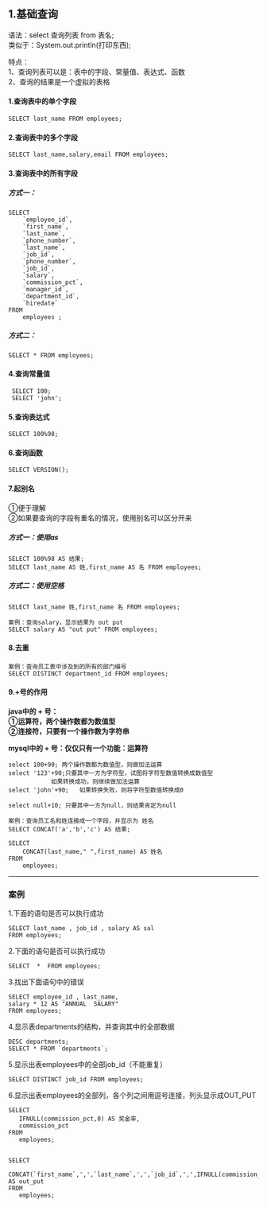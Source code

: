 
## 1.基础查询

语法：select 查询列表 from 表名;  
类似于：System.out.println(打印东西);

特点：    
1、查询列表可以是：表中的字段、常量值、表达式、函数  
2、查询的结果是一个虚拟的表格   
  

#### 1.查询表中的单个字段

	SELECT last_name FROM employees;

#### 2.查询表中的多个字段
	SELECT last_name,salary,email FROM employees;

#### 3.查询表中的所有字段

##### 方式一：
```
SELECT 
    `employee_id`,
    `first_name`,
    `last_name`,
    `phone_number`,
    `last_name`,
    `job_id`,
    `phone_number`,
    `job_id`,
    `salary`,
    `commission_pct`,
    `manager_id`,
    `department_id`,
    `hiredate` 
FROM
    employees ;  
```    
##### 方式二：  
	SELECT * FROM employees;
 
#### 4.查询常量值
	 SELECT 100;
	 SELECT 'john';
 
#### 5.查询表达式
 	SELECT 100%98;
 
#### 6.查询函数
 	SELECT VERSION();
 
#### 7.起别名
 
 ①便于理解  
 ②如果要查询的字段有重名的情况，使用别名可以区分开来    

##### 方式一：使用as
	SELECT 100%98 AS 结果;
	SELECT last_name AS 姓,first_name AS 名 FROM employees;

##### 方式二：使用空格
	SELECT last_name 姓,first_name 名 FROM employees;

	案例：查询salary，显示结果为 out put  
	SELECT salary AS "out put" FROM employees;


#### 8.去重
	案例：查询员工表中涉及到的所有的部门编号  
	SELECT DISTINCT department_id FROM employees;


#### 9.+号的作用

**java中的 + 号：   
①运算符，两个操作数都为数值型  
②连接符，只要有一个操作数为字符串**

**mysql中的 + 号：仅仅只有一个功能：运算符**  
```
select 100+90; 两个操作数都为数值型，则做加法运算    
select '123'+90;只要其中一方为字符型，试图将字符型数值转换成数值型  
			如果转换成功，则继续做加法运算  
select 'john'+90;	如果转换失败，则将字符型数值转换成0  

select null+10; 只要其中一方为null，则结果肯定为null  
```  
  
```
案例：查询员工名和姓连接成一个字段，并显示为 姓名
SELECT CONCAT('a','b','c') AS 结果;

SELECT 
	CONCAT(last_name," ",first_name) AS 姓名
FROM
	employees;
```
---
### 案例

1.下面的语句是否可以执行成功

	SELECT last_name , job_id , salary AS sal
	FROM employees; 

2.下面的语句是否可以执行成功  

	SELECT  *  FROM employees; 


3.找出下面语句中的错误 

	SELECT employee_id , last_name,
	salary * 12 AS "ANNUAL  SALARY"
	FROM employees;

4.显示表departments的结构，并查询其中的全部数据

	DESC departments;
	SELECT * FROM `departments`;

5.显示出表employees中的全部job_id（不能重复）

	SELECT DISTINCT job_id FROM employees;

6.显示出表employees的全部列，各个列之间用逗号连接，列头显示成OUT_PUT

	SELECT 
	   IFNULL(commission_pct,0) AS 奖金率,
	   commission_pct
	FROM 
	   employees;
	

	SELECT
	   CONCAT(`first_name`,',',`last_name`,',',`job_id`,',',IFNULL(commission_pct,0)) AS out_put
	FROM
	   employees;
